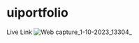 # uiportfolio
Live Link
![Web capture_1-10-2023_13304_](https://github.com/kaiyum-opu/uiportfolio/assets/142864083/faedd996-9ae6-4bd2-b59f-e1c0416be773)
